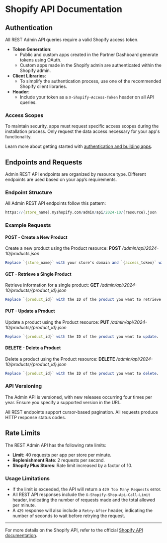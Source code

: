 # Shopify API Documentation

## Authentication

All REST Admin API queries require a valid Shopify access token.

- **Token Generation**: 
  - Public and custom apps created in the Partner Dashboard generate tokens using OAuth.
  - Custom apps made in the Shopify admin are authenticated within the Shopify admin.
- **Client Libraries**: 
  - To simplify the authentication process, use one of the recommended Shopify client libraries.
- **Header**: 
  - Include your token as a `X-Shopify-Access-Token` header on all API queries.

### Access Scopes
To maintain security, apps must request specific access scopes during the installation process. Only request the data access necessary for your app's functionality.

Learn more about getting started with [authentication and building apps](https://shopify.dev/api/admin-rest).

## Endpoints and Requests

Admin REST API endpoints are organized by resource type. Different endpoints are used based on your app’s requirements.

### Endpoint Structure
All Admin REST API endpoints follow this pattern:

```mathematica
https://{store_name}.myshopify.com/admin/api/2024-10/{resource}.json
```

### Example Requests

#### POST - Create a New Product
Create a new product using the Product resource:
**POST** */admin/api/2024-10/products.json*

```mathematica
Replace `{store_name}` with your store’s domain and `{access_token}` with your generated access token.
```
#### GET - Retrieve a Single Product
Retrieve information for a single product:
**GET** */admin/api/2024-10/products/{product_id}.json*

```mathematica
Replace `{product_id}` with the ID of the product you want to retrieve.
```

#### PUT - Update a Product
Update a product using the Product resource:
**PUT** */admin/api/2024-10/products/{product_id}.json*

```mathematica
Replace `{product_id}` with the ID of the product you want to update.
```

#### DELETE - Delete a Product
Delete a product using the Product resource:
**DELETE** */admin/api/2024-10/products/{product_id}.json*

```mathematica
Replace `{product_id}` with the ID of the product you want to delete.
```

### API Versioning
The Admin API is versioned, with new releases occurring four times per year. Ensure you specify a supported version in the URL.

All REST endpoints support cursor-based pagination. All requests produce HTTP response status codes.

## Rate Limits

The REST Admin API has the following rate limits:

- **Limit**: 40 requests per app per store per minute.
- **Replenishment Rate**: 2 requests per second.
- **Shopify Plus Stores**: Rate limit increased by a factor of 10.

### Usage Limitations
- If the limit is exceeded, the API will return a `429 Too Many Requests` error.
- All REST API responses include the `X-Shopify-Shop-Api-Call-Limit` header, indicating the number of requests made and the total allowed per minute.
- A `429` response will also include a `Retry-After` header, indicating the number of seconds to wait before retrying the request.

---
For more details on the Shopify API, refer to the official [Shopify API documentation](https://shopify.dev/api).